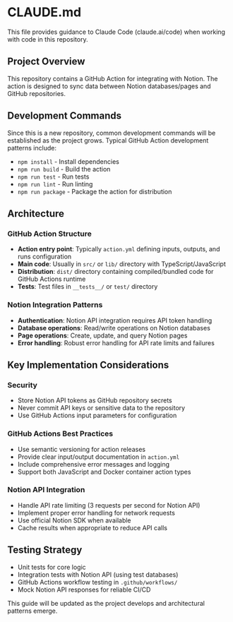 # CLAUDE.md

This file provides guidance to Claude Code (claude.ai/code) when working with code in this repository.

## Project Overview

This repository contains a GitHub Action for integrating with Notion. The action is designed to sync data between Notion databases/pages and GitHub repositories.

## Development Commands

Since this is a new repository, common development commands will be established as the project grows. Typical GitHub Action development patterns include:

- `npm install` - Install dependencies
- `npm run build` - Build the action 
- `npm run test` - Run tests
- `npm run lint` - Run linting
- `npm run package` - Package the action for distribution

## Architecture

### GitHub Action Structure
- **Action entry point**: Typically `action.yml` defining inputs, outputs, and runs configuration
- **Main code**: Usually in `src/` or `lib/` directory with TypeScript/JavaScript
- **Distribution**: `dist/` directory containing compiled/bundled code for GitHub Actions runtime
- **Tests**: Test files in `__tests__/` or `test/` directory

### Notion Integration Patterns
- **Authentication**: Notion API integration requires API token handling
- **Database operations**: Read/write operations on Notion databases
- **Page operations**: Create, update, and query Notion pages
- **Error handling**: Robust error handling for API rate limits and failures

## Key Implementation Considerations

### Security
- Store Notion API tokens as GitHub repository secrets
- Never commit API keys or sensitive data to the repository
- Use GitHub Actions input parameters for configuration

### GitHub Actions Best Practices
- Use semantic versioning for action releases
- Provide clear input/output documentation in `action.yml`
- Include comprehensive error messages and logging
- Support both JavaScript and Docker container action types

### Notion API Integration
- Handle API rate limiting (3 requests per second for Notion API)
- Implement proper error handling for network requests
- Use official Notion SDK when available
- Cache results when appropriate to reduce API calls

## Testing Strategy

- Unit tests for core logic
- Integration tests with Notion API (using test databases)
- GitHub Actions workflow testing in `.github/workflows/`
- Mock Notion API responses for reliable CI/CD

This guide will be updated as the project develops and architectural patterns emerge.